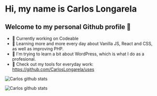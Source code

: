 # Hi, my name is Carlos Longarela
## Welcome to my personal Github profile 👋


- 🔭 Currently working on Codeable
- 🌱 Learning more and more every day about Vanilla JS, React and CSS, as well as improving PHP.
- 👯 I'm trying to learn a bit about WordPress, which is what I do as a profesional.
- 💬 Check out my tools for everyday work: https://github.com/CarlosLongarela/uses

![Carlos github stats](https://github-readme-stats.vercel.app/api?username=carloslongarela&show_icons=true&theme=radical)

![Carlos github stats](https://github-readme-stats.vercel.app/api/top-langs/?username=carloslongarela&layout=compact&theme=merko)
